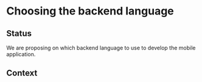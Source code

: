 # Choosing the backend language

## Status
We are proposing on which backend language to use to develop the mobile application.

## Context
